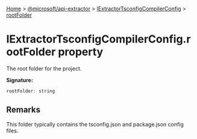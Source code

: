 [Home](./index) &gt; [@microsoft/api-extractor](api-extractor.md) &gt; [IExtractorTsconfigCompilerConfig](api-extractor.iextractortsconfigcompilerconfig.md) &gt; [rootFolder](api-extractor.iextractortsconfigcompilerconfig.rootfolder.md)

# IExtractorTsconfigCompilerConfig.rootFolder property

The root folder for the project.

**Signature:**
```javascript
rootFolder: string
```

## Remarks

This folder typically contains the tsconfig.json and package.json config files.
